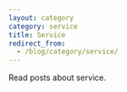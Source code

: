 ```yaml
---
layout: category
category: service
title: Service
redirect_from:
  - /blog/category/service/
---
```

Read posts about service.